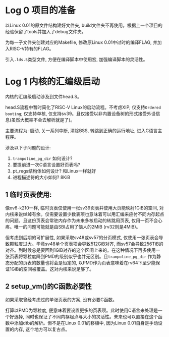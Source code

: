 # Log 0 项目的准备

以Linux 0.01的原文件结构建好文件夹, build文件夹不再使用。根据上一个项目的经验保留了tools并加入了debug文件夹。

为每一子文件夹创建对应的Makefile, 修改原Linux 0.01中过时的编译FLAG, 并加入RISC-V特有的FLAG。

引入`.lds.S`类型文件, 方便在编译脚本中使用宏, 加强编译脚本的灵活性。



# Log 1 内核的汇编级启动

内核的汇编级启动涉及到文件head.S。

head.S流程中暂时简化了RISC-V Linux的启动流程。不考虑XIP; 仅支持`Ordered booting`; 仅支持单核, 仅支持sv39。且仅接受以非内置设备树的形式接受外设信息(虽然大概率不会去解析就是了)。

主要流程为: 启动, 关一系列中断, 清除BSS, 转跳到正确的运行地址, 进入C语言主程序。

涉及以下子问题的设计:

1. `trampoline_pg_dir` 如何设计? 
2. 要提前进一次C语言设置好页表吗?
3. pt_regs结构体如何设计? 和Linux一样就好
4. 进程描述符的大小如何? 8KiB



## 1 临时页表使用:

像xv6-k210一样, 临时页表仅使用一张sv39页表并使用大页能映射1GiB的空间, 对内核来说绰绰有余。仅需要设置少数表项也意味着可以用汇编来应付不同内存起点的问题。且这份页表会常驻内存作为未来多核启动的转跳用页表, 仅用一页不会心疼。唯一的问题可能就是由SBI占用了恼人的2MiB (rv32则是4MiB)。

但考虑到后期的可扩展性, 如果采取sv48或sv57的分页模式, 仅使用一张页表会导致颗粒度过大。毕竟sv48单个页表项会导致512GiB对齐, 而sv57会导致256TiB的对齐。到时候总是要回到1GiB对齐的这个区间上来的。在这种情况下再多使用一张页表将颗粒度降到PMD的级别似乎也并无区别。且`trampoline_pg_dir` 作为静态分配的页表的数量也将会是恒定的, 以PMD作为页表意味着在rv64下至少能保证1GiB的空间被覆盖。这对内核来说足够了。



## 2 setup_vm()的C函数必要性

如果采取曾经考虑过的单张页表的方案, 没有必要C函数。

打算以PMD为颗粒度, 便意味着要设置更多的页表项。此时使用C语言来处理是一个好选择, 同时也保证了不同内存起点与大小的灵活性。未来也可以直接在这个函数中添加dtb的解析。但不是在Linux 0.01的移植中, 因为Linux 0.01自身是手动设置的内存, 这个地方可以复古点。


